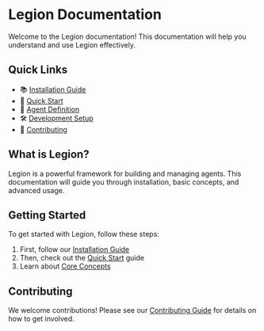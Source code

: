 # Legion Documentation

Welcome to the Legion documentation! This documentation will help you understand and use Legion effectively.

## Quick Links

- 📚 [Installation Guide](getting-started/installation.md)
- 🚀 [Quick Start](getting-started/quick-start.md)
- 🤖 [Agent Definition](core-concepts/agents/agent-definition.md)
- 🛠️ [Development Setup](development-guide/setup.md)
- 👥 [Contributing](contributing/index.md)

## What is Legion?

Legion is a powerful framework for building and managing agents. This documentation will guide you through installation, basic concepts, and advanced usage.

## Getting Started

To get started with Legion, follow these steps:

1. First, follow our [Installation Guide](getting-started/installation.md)
2. Then, check out the [Quick Start](getting-started/quick-start.md) guide
3. Learn about [Core Concepts](core-concepts/agents/agent-definition.md)

## Contributing

We welcome contributions! Please see our [Contributing Guide](contributing/index.md) for details on how to get involved.

